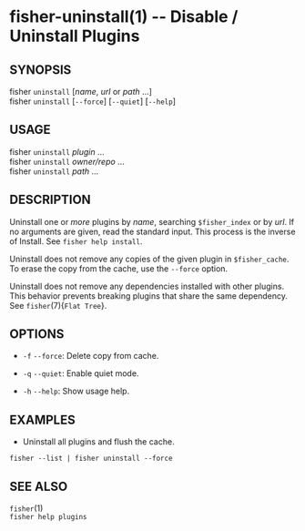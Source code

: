 fisher-uninstall(1) -- Disable / Uninstall Plugins
==================================================

## SYNOPSIS

fisher `uninstall` [*name*, *url* or *path* ...] <br>
fisher `uninstall` [`--force`] [`--quiet`] [`--help`] <br>

## USAGE

fisher `uninstall` *plugin* ...<br>
fisher `uninstall` *owner/repo* ...<br>
fisher `uninstall` *path*  ...<br>

## DESCRIPTION

Uninstall one or *more* plugins by *name*, searching `$fisher_index` or by *url*. If no arguments are given, read the standard input. This process is the inverse of Install. See `fisher help install`.

Uninstall does not remove any copies of the given plugin in `$fisher_cache`. To erase the copy from the cache, use the `--force` option.

Uninstall does not remove any dependencies installed with other plugins. This behavior prevents breaking plugins that share the same dependency. See `fisher`(7){`Flat Tree`}.

## OPTIONS

* `-f` `--force`:
    Delete copy from cache.

* `-q` `--quiet`:
    Enable quiet mode.

* `-h` `--help`:
    Show usage help.

## EXAMPLES

* Uninstall all plugins and flush the cache.

```
fisher --list | fisher uninstall --force
```

## SEE ALSO

`fisher`(1)<br>
`fisher help plugins`<br>
